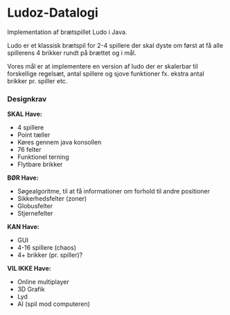 # Ludoz-Datalogi
Implementation af brætspillet Ludo i Java.

Ludo er et klassisk brætspil for 2-4 spillere der skal dyste om først at få alle spillerens 4 brikker rundt på brættet og i mål. 

Vores mål er at implementere en version af ludo der er skalerbar til forskellige regelsæt, antal spillere og sjove funktioner fx. ekstra antal brikker pr. spiller etc.


### **Designkrav**

**SKAL Have:**
- 4 spillere
- Point tæller
- Køres gennem java konsollen
- 76 felter
- Funktionel terning
- Flytbare brikker

**BØR Have:**
- Søgealgoritme, til at få informationer om forhold til andre positioner
- Sikkerhedsfelter (zoner)
- Globusfelter
- Stjernefelter

**KAN Have:**
- GUI
- 4-16 spillere (chaos)
- 4+ brikker (pr. spiller)?

**VIL IKKE Have:**
- Online multiplayer
- 3D Grafik
- Lyd
- AI (spil mod computeren)
